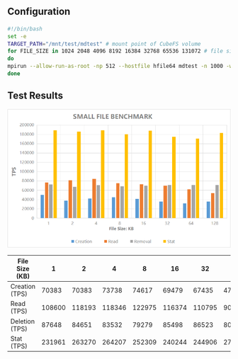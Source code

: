 ## Configuration

``` bash
#!/bin/bash
set -e
TARGET_PATH="/mnt/test/mdtest" # mount point of CubeFS volume
for FILE_SIZE in 1024 2048 4096 8192 16384 32768 65536 131072 # file size
do
mpirun --allow-run-as-root -np 512 --hostfile hfile64 mdtest -n 1000 -w $i -e $FILE_SIZE -y -u -i 3 -N 1 -F -R -d $TARGET_PATH;
done
```

## Test Results

![Small File Benchmark](../pic/cfs-small-file-benchmark.png)

| File Size (KB) | 1      | 2      | 4      | 8      | 16     | 32     | 64     | 128    |
|----------------|--------|--------|--------|--------|--------|--------|--------|--------|
| Creation (TPS) | 70383  | 70383  | 73738  | 74617  | 69479  | 67435  | 47540  | 27147  |
| Read (TPS)     | 108600 | 118193 | 118346 | 122975 | 116374 | 110795 | 90462  | 62082  |
| Deletion (TPS) | 87648  | 84651  | 83532  | 79279  | 85498  | 86523  | 80946  | 84441  |
| Stat (TPS)     | 231961 | 263270 | 264207 | 252309 | 240244 | 244906 | 273576 | 242930 |